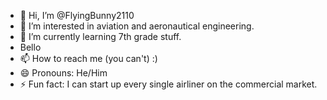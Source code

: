 - 👋 Hi, I’m @FlyingBunny2110
- 👀 I’m interested in aviation and aeronautical engineering.
- 🌱 I’m currently learning 7th grade stuff.
- Bello
- 📫 How to reach me (you can't) :)
- 😄 Pronouns: He/Him
- ⚡ Fun fact: I can start up every single airliner on the commercial market.

<!---
FlyingBunny2110/FlyingBunny2110 is a ✨ special ✨ repository because its `README.md` (this file) appears on your GitHub profile.
You can click the Preview link to take a look at your changes.
--->
